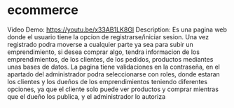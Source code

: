 # ecommerce
Video Demo: https://youtu.be/x33AB1LK8GI
Description:
Es una pagina web donde el usuario tiene la opcion de registrarse/iniciar sesion.
Una vez registrado podra moverse a cualquier parte ya sea para subir un emprendimiento, si desea comprar algo, 
tendra informacion de los emprendimientos, de los clientes, de los pedidos, productos mediantes unas bases de datos.
La pagina tiene validaciones en la contraseña, en el apartado del administrador podra seleccionarse con
roles, donde estaran los clientes y los dueños de los emprendimientos teniendo diferentes opciones, ya que el cliente solo puede ver
productos y comprar mientras que el dueño los publica, y el administrador lo autoriza
